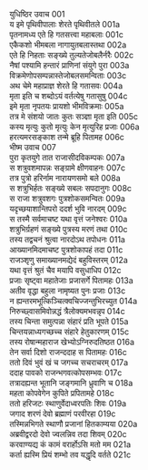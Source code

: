 युधिष्ठिर उवाच	001    
य इमे पृथिवीपालाः शेरते पृथिवीतले	001a  
पृतनामध्य एते हि गतसत्त्वा महाबलाः	001c  
एकैकशो भीमबला नागायुतबलास्तथा	002a  
एते हि निहताः सङ्ख्ये तुल्यतेजोबलैर्नरैः	002c  
नैषां पश्यामि हन्तारं प्राणिनां संयुगे पुरा	003a  
विक्रमेणोपसम्पन्नास्तेजोबलसमन्विताः	003c  
अथ चेमे महाप्राज्ञ शेरते हि गतासवः	004a  
मृता इति च शब्दोऽयं वर्तत्येषु गतासुषु	004c  
इमे मृता नृपतयः प्रायशो भीमविक्रमाः	005a  
तत्र मे संशयो जातः कुतः सञ्ज्ञा मृता इति	005c  
कस्य मृत्युः कुतो मृत्युः केन मृत्युरिह प्रजाः	006a  
हरत्यमरसङ्काश तन्मे ब्रूहि पितामह	006c  
भीष्म उवाच	007    
पुरा कृतयुगे तात राजासीदविकम्पकः	007a  
स शत्रुवशमापन्नः सङ्ग्रामे क्षीणवाहनः	007c  
तत्र पुत्रो हरिर्नाम नारायणसमो बले	008a  
स शत्रुभिर्हतः सङ्ख्ये सबलः सपदानुगः	008c  
स राजा शत्रुवशगः पुत्रशोकसमन्वितः	009a  
यदृच्छयाशान्तिपरो ददर्श भुवि नारदम्	009c  
स तस्मै सर्वमाचष्ट यथा वृत्तं जनेश्वरः	010a  
शत्रुभिर्ग्रहणं सङ्ख्ये पुत्रस्य मरणं तथा	010c  
तस्य तद्वचनं श्रुत्वा नारदोऽथ तपोधनः	011a  
आख्यानमिदमाचष्ट पुत्रशोकापहं तदा	011c  
राजञ्शृणु समाख्यानमद्येदं बहुविस्तरम्	012a  
यथा वृत्तं श्रुतं चैव मयापि वसुधाधिप	012c  
प्रजाः सृष्ट्वा महातेजाः प्रजासर्गे पितामहः	013a  
अतीव वृद्धा बहुला नामृष्यत पुनः प्रजाः	013c  
न ह्यन्तरमभूत्किञ्चित्क्वचिज्जन्तुभिरच्युत	014a  
निरुच्छ्वासमिवोन्नद्धं त्रैलोक्यमभवन्नृप	014c  
तस्य चिन्ता समुत्पन्ना संहारं प्रति भूपते	015a  
चिन्तयन्नाध्यगच्छच्च संहारे हेतुकारणम्	015c  
तस्य रोषान्महाराज खेभ्योऽग्निरुदतिष्ठत	016a  
तेन सर्वा दिशो राजन्ददाह स पितामहः	016c  
ततो दिवं भुवं खं च जगच्च सचराचरम्	017a  
ददाह पावको राजन्भगवत्कोपसम्भवः	017c  
तत्रादह्यन्त भूतानि जङ्गमानि ध्रुवाणि च	018a  
महता कोपवेगेन कुपिते प्रपितामहे	018c  
ततो हरिजटः स्थाणुर्वेदाध्वरपतिः शिवः	019a  
जगाद शरणं देवो ब्रह्माणं परवीरहा	019c  
तस्मिन्नभिगते स्थाणौ प्रजानां हितकाम्यया	020a  
अब्रवीद्वरदो देवो ज्वलन्निव तदा शिवम्	020c  
करवाण्यद्य कं कामं वरार्होऽसि मतो मम	021a  
कर्ता ह्यस्मि प्रियं शम्भो तव यद्धृदि वर्तते	021c  

